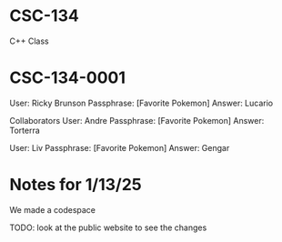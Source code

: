 # CSC-134
C++ Class

# CSC-134-0001
User: Ricky Brunson
Passphrase: [Favorite Pokemon]
Answer: Lucario

Collaborators
User: Andre
Passphrase: [Favorite Pokemon]
Answer: Torterra

User: Liv
Passphrase: [Favorite Pokemon]
Answer: Gengar



# Notes for 1/13/25
We made a codespace

TODO: look at the public website to see the changes